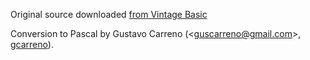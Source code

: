 Original source downloaded [from Vintage Basic](http://www.vintage-basic.net/games.html)

Conversion to Pascal by Gustavo Carreno (\<guscarreno@gmail.com\>, [gcarreno](https://github.com/gcarreno)).
